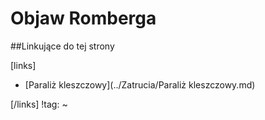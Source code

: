 # Objaw Romberga



##Linkujące do tej strony

[links]

- [Paraliż kleszczowy](../Zatrucia/Paraliż kleszczowy.md)


[/links]
!tag:
~

